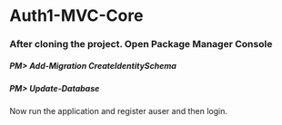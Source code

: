 # Auth1-MVC-Core

### After cloning the project. Open Package Manager Console

##### PM> Add-Migration CreateIdentitySchema
##### PM> Update-Database

Now run the application and register auser and then login.

